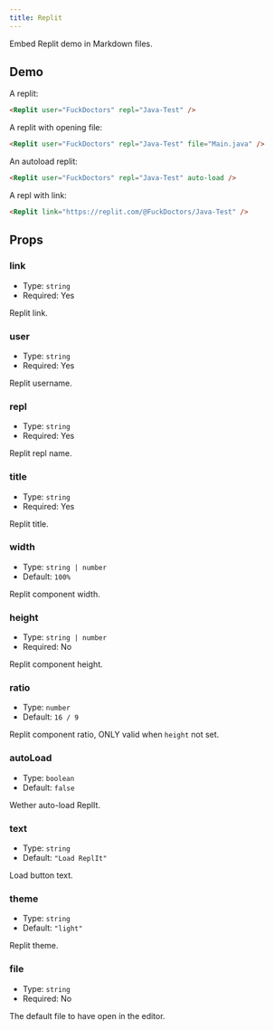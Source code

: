```yaml
---
title: Replit
---
```


Embed Replit demo in Markdown files.

<!-- more -->

## Demo

A replit:

<Replit user="FuckDoctors" repl="Java-Test" />

```md
<Replit user="FuckDoctors" repl="Java-Test" />
```

A replit with opening file:

<Replit user="FuckDoctors" repl="Java-Test" file="Main.java" />

```md
<Replit user="FuckDoctors" repl="Java-Test" file="Main.java" />
```

An autoload replit:

<Replit user="FuckDoctors" repl="Java-Test" auto-load />

```md
<Replit user="FuckDoctors" repl="Java-Test" auto-load />
```

A repl with link:

<Replit link="https://replit.com/@FuckDoctors/Java-Test" />

```md
<Replit link="https://replit.com/@FuckDoctors/Java-Test" />
```

## Props

### link

- Type: `string`
- Required: Yes

Replit link.

### user

- Type: `string`
- Required: Yes

Replit username.

### repl

- Type: `string`
- Required: Yes

Replit repl name.

### title

- Type: `string`
- Required: Yes

Replit title.

### width

- Type: `string | number`
- Default: `100%`

Replit component width.

### height

- Type: `string | number`
- Required: No

Replit component height.

### ratio

- Type: `number`
- Default: `16 / 9`

Replit component ratio, ONLY valid when `height` not set.

### autoLoad

- Type: `boolean`
- Default: `false`

Wether auto-load ReplIt.

### text

- Type: `string`
- Default: `"Load ReplIt"`

Load button text.

### theme

- Type: `string`
- Default: `"light"`

Replit theme.

### file

- Type: `string`
- Required: No

The default file to have open in the editor.
